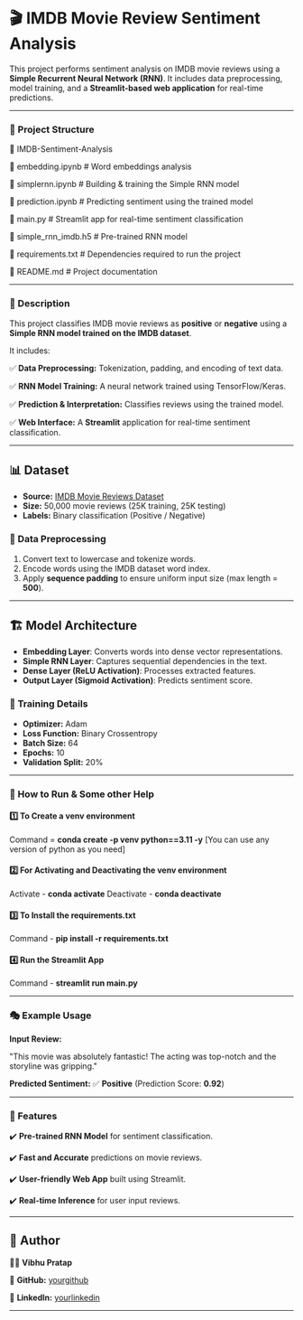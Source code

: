 # 🎬 IMDB Movie Review Sentiment Analysis

This project performs sentiment analysis on IMDB movie reviews using a **Simple Recurrent Neural Network (RNN)**. It includes data preprocessing, model training, and a **Streamlit-based web application** for real-time predictions.

---

### 📁 Project Structure

📂 IMDB-Sentiment-Analysis

📜 embedding.ipynb       # Word embeddings analysis

📜 simplernn.ipynb       # Building & training the Simple RNN model

📜 prediction.ipynb      # Predicting sentiment using the trained model

📜 main.py               # Streamlit app for real-time sentiment classification

📜 simple_rnn_imdb.h5    # Pre-trained RNN model

📜 requirements.txt      # Dependencies required to run the project

📜 README.md             # Project documentation

---

### 📝 Description

This project classifies IMDB movie reviews as **positive** or **negative** using a **Simple RNN model trained on the IMDB dataset**. 

It includes:

✅ **Data Preprocessing:** Tokenization, padding, and encoding of text data.

✅ **RNN Model Training:** A neural network trained using TensorFlow/Keras.

✅ **Prediction & Interpretation:** Classifies reviews using the trained model.

✅ **Web Interface:** A **Streamlit** application for real-time sentiment classification.

---

## 📊 Dataset

- **Source:** [IMDB Movie Reviews Dataset](https://ai.stanford.edu/~amaas/data/sentiment/)
- **Size:** 50,000 movie reviews (25K training, 25K testing)
- **Labels:** Binary classification (Positive / Negative)

### 🔹 Data Preprocessing

1. Convert text to lowercase and tokenize words.
2. Encode words using the IMDB dataset word index.
3. Apply **sequence padding** to ensure uniform input size (max length = **500**).

---

## 🏗 Model Architecture

- **Embedding Layer**: Converts words into dense vector representations.
- **Simple RNN Layer**: Captures sequential dependencies in the text.
- **Dense Layer (ReLU Activation)**: Processes extracted features.
- **Output Layer (Sigmoid Activation)**: Predicts sentiment score.

### 🔹 Training Details

- **Optimizer:** Adam
- **Loss Function:** Binary Crossentropy
- **Batch Size:** 64
- **Epochs:** 10
- **Validation Split:** 20%

---

### 🚀 How to Run & Some other Help

#### 1️⃣ To Create a venv environment

Command = **conda create -p venv python==3.11 -y**  [You can use any version of python as you need]

#### 2️⃣ For Activating and Deactivating the venv environment

Activate - **conda activate**
Deactivate - **conda deactivate**

#### 3️⃣ To Install the requirements.txt

Command - **pip install -r requirements.txt**

#### 4️⃣ Run the Streamlit App

Command - **streamlit run main.py**

---

### 🎭 Example Usage

**Input Review:**

\"This movie was absolutely fantastic! The acting was top-notch and the storyline was gripping.\"

**Predicted Sentiment:**
✅ **Positive** (Prediction Score: **0.92**)

---

### 📌 Features

✔️ **Pre-trained RNN Model** for sentiment classification.

✔️ **Fast and Accurate** predictions on movie reviews.

✔️ **User-friendly Web App** built using Streamlit.

✔️ **Real-time Inference** for user input reviews.

---

## 📌 Author

👨‍💻 **Vibhu Pratap**

🔗 **GitHub:** [yourgithub](https://github.com/vibhupratap-007)

🔗 **LinkedIn:** [yourlinkedin](https://www.linkedin.com/in/vibhu-pratap-v/)

---
